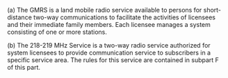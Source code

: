 (a) The GMRS is a land mobile radio service available to persons for short-distance two-way communications to facilitate the activities of licensees and their immediate family members. Each licensee manages a system consisting of one or more stations.

(b) The 218-219 MHz Service is a two-way radio service authorized for system licensees to provide communication service to subscribers in a specific service area. The rules for this service are contained in subpart F of this part.

